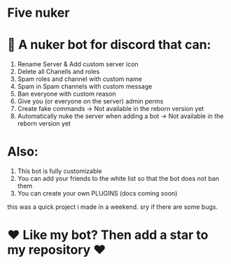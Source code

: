 # Five nuker

# 💫 A nuker bot for discord that can:

1. Rename Server & Add custom server icon
2. Delete all Chanells and roles
3. Spam roles and channel with custom name
4. Spam in Spam channels with custom message
5. Ban everyone with custom reason
6. Give you (or everyone on the server) admin perms
7. Create fake commands -> Not available in the reborn version yet
8. Automatically nuke the server when adding a bot -> Not available in the reborn version yet

# Also:
1. This bot is fully customizable 
2. You can add your friends to the white list so that the bot does not ban them
3. You can create your own PLUGINS (docs coming soon)

this was a quick project i made in a weekend. sry if there are some bugs.

# ❤ Like my bot? Then add a star to my repository ❤
